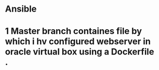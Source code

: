 # Ansible

# 1 Master branch containes file by which i hv configured  **webserver in oracle virtual box using a Dockerfile** .
